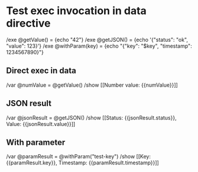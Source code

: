 # Test exec invocation in data directive

/exe @getValue() = {echo "42"}
/exe @getJSON() = {echo '{"status": "ok", "value": 123}'}
/exe @withParam(key) = {echo "{\"key\": \"$key\", \"timestamp\": 1234567890}"}

## Direct exec in data
/var @numValue = @getValue()
/show [[Number value: {{numValue}}]]

## JSON result
/var @jsonResult = @getJSON()
/show [[Status: {{jsonResult.status}}, Value: {{jsonResult.value}}]]

## With parameter
/var @paramResult = @withParam("test-key")
/show [[Key: {{paramResult.key}}, Timestamp: {{paramResult.timestamp}}]]